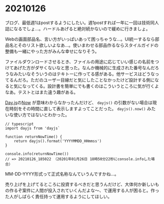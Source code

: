 # 20210126

ブログ、最低週1はpostするようにしたい。週1postすれば一年に一回は技術同人誌になるでしょ…。ハードルあげると絶対続かないので緩めに行きましょ。

Webの画面部品名、言い方がいっぱいあって困っちゃうな…。UI統一するなら部品名とそのリスト欲しいよなあ…。使いまわせる部品作るならスタイルガイドの整備も一緒にやった方がみんな幸せになりそう。

ファイルダウンロードさせるとき、ファイルの用途に応じていい感じの名前をつけてあげた方がダサくないなと思った。なんか機械的に生成された番号なんだろうなみたいなそういうのはテキトーに作ってる感がある。他サービスはどうなってるんだろ。ただのユーザー目線だと気にしたことなかったけど設計する側になると気になってくる。設計書を簡単にでも書くのはこういうところに気が行くよなあ。テストとはまた違う趣がある。

[Day.js](https://github.com/iamkun/dayjs)の[Now](https://day.js.org/docs/en/parse/now) が意味わからなかったんだけど、 `dayjs()` の引数がない場合は現在時刻をその時間に直して表示しますよってことだった。 `dayjs().now()` みたいな使い方ではないとわかった。

```tsx
// typescript
import dayjs from 'dayjs`

function returnNowTime() {
	return dayjs().format('YYYYMMDD_HHmmss')
}

console.info(returnNowTime())
// => 20210126_185022 （20201年01月26日 18時50分22秒にconsole.infoした場合） 
```

MM-DD-YYYY形式って正式名称なんていうんですかね…。

売り上げを上げてるところに投資するべきだと思うんだけど、大体何か新しいもの作るぞ案件に人間が投入されていくんだよな〜、で運用する人が困ると。作った人がしばらく責任持って運用するようにしてほしい。